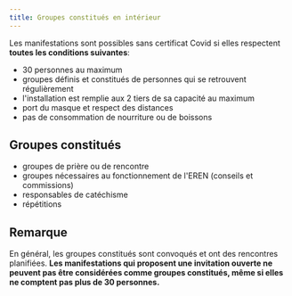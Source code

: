 ```yaml
---
title: Groupes constitués en intérieur
---
```


Les manifestations sont possibles sans certificat Covid si elles respectent **toutes les conditions suivantes**:

- 30 personnes au maximum
- groupes définis et constitués de personnes qui se retrouvent régulièrement
- l'installation est remplie aux 2 tiers de sa capacité au maximum 
- port du masque et respect des distances
- pas de consommation de nourriture ou de boissons


## Groupes constitués

- groupes de prière ou de rencontre
- groupes nécessaires au fonctionnement de l'EREN (conseils et commissions)
- responsables de catéchisme
- répétitions

## Remarque

En général, les groupes constitués sont convoqués et ont des rencontres planifiées.
**Les manifestations qui proposent une invitation ouverte ne peuvent pas être considérées comme groupes constitués, même si elles ne comptent pas plus de 30 personnes.**